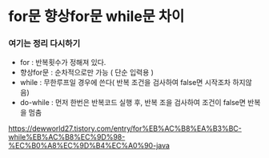 # for문 향상for문 while문 차이


### 여기는 정리 다시하기
- for : 반복횟수가 정해져 있다.
- 향상for문 : 순차적으로만 가능 ( 단순 입력용 )
- while : 무한루프일 경우에 쓴다( 반복 조건을 검사하여 false면 시작조차 하지않음)
- do-while : 먼저 한번은 반복코드 실행 후, 반복 조을 검사하여 조건이 false면 반복을 멈춤

https://dewworld27.tistory.com/entry/for%EB%AC%B8%EA%B3%BC-while%EB%AC%B8%EC%9D%98-%EC%B0%A8%EC%9D%B4%EC%A0%90-java
